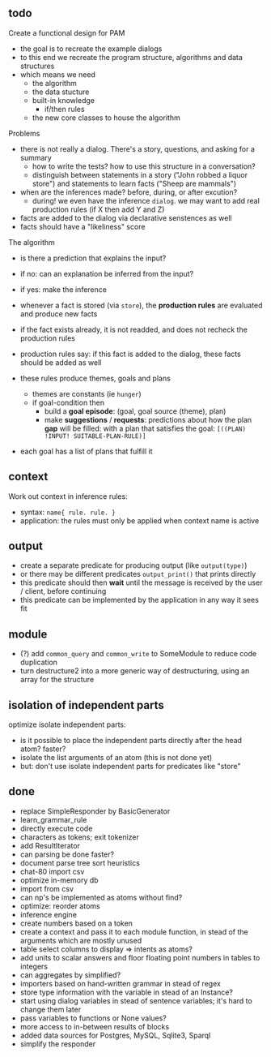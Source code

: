 ## todo

Create a functional design for PAM

- the goal is to recreate the example dialogs
- to this end we recreate the program structure, algorithms and data structures
- which means we need 
    - the algorithm
    - the data stucture
    - built-in knowledge
        - if/then rules
    - the new core classes to house the algorithm

Problems

- there is not really a dialog. There's a story, questions, and asking for a summary
    - how to write the tests? how to use this structure in a conversation?
    - distinguish between statements in a story ("John robbed a liquor store") and statements to learn facts ("Sheep are mammals")
- when are the inferences made? before, during, or after excution?
    - during! we even have the inference `dialog`. we may want to add real production rules (if X then add Y and Z)
- facts are added to the dialog via declarative senstences as well
- facts should have a "likeliness" score
 
The algorithm

- is there a prediction that explains the input?
- if no: can an explanation be inferred from the input? 
- if yes: make the inference

- whenever a fact is stored (via `store`), the __production rules__ are evaluated and produce new facts
- if the fact exists already, it is not readded, and does not recheck the production rules
- production rules say: if this fact is added to the dialog, these facts should be added as well
- these rules produce themes, goals and plans
    - themes are constants (ie `hunger`)
    - if goal-condition then 
        - build a __goal episode__: (goal, goal source (theme), plan)
        - make __suggestions__ / __requests__: predictions about how the plan __gap__ will be filled: with a plan that satisfies the goal: `[((PLAN) !INPUT! SUITABLE-PLAN-RULE)]`
- each goal has a list of plans that fulfill it



## context

Work out context in inference rules:
* syntax: `name{ rule. rule. }`
* application: the rules must only be applied when context name is active

## output

* create a separate predicate for producing output (like `output(type)`)
* or there may be different predicates `output_print()` that prints directly
* this predicate should then **wait** until the message is received by the user / client, before continuing
* this predicate can be implemented by the application in any way it sees fit

## module

* (?) add `common_query` and `common_write` to SomeModule to reduce code duplication
* turn destructure2 into a more generic way of destructuring, using an array for the structure

## isolation of independent parts

optimize isolate independent parts:

* is it possible to place the independent parts directly after the head atom? faster?
* isolate the list arguments of an atom (this is not done yet)
* but: don't use isolate independent parts for predicates like "store"

## done

* replace SimpleResponder by BasicGenerator
* learn_grammar_rule
* directly execute code
* characters as tokens; exit tokenizer
* add ResultIterator
* can parsing be done faster?
* document parse tree sort heuristics
* chat-80 import csv
* optimize in-memory db
* import from csv
* can np's be implemented as atoms without find?
* optimize: reorder atoms
* inference engine
* create numbers based on a token
* create a context and pass it to each module function, in stead of the arguments which are mostly unused
* table select columns to display => intents as atoms?
* add units to scalar answers and floor floating point numbers in tables to integers
* can aggregates by simplified?
* importers based on hand-written grammar in stead of regex
* store type information with the variable in stead of an Instance?
* start using dialog variables in stead of sentence variables; it's hard to change them later
* pass variables to functions or None values?
* more access to in-between results of blocks
* added data sources for Postgres, MySQL, Sqlite3, Sparql
* simplify the responder
